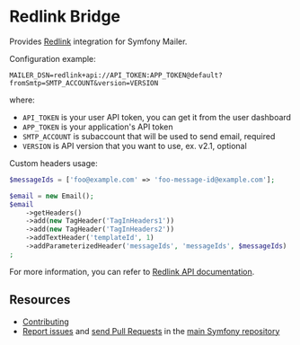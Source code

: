 Redlink Bridge
=================

Provides [Redlink](https://redlink.pl) integration for Symfony Mailer.

Configuration example:

```env
MAILER_DSN=redlink+api://API_TOKEN:APP_TOKEN@default?fromSmtp=SMTP_ACCOUNT&version=VERSION
```
where:
- `API_TOKEN` is your user API token, you can get it from the user dashboard
- `APP_TOKEN` is your application's API token
- `SMTP_ACCOUNT` is subaccount that will be used to send email, required
- `VERSION` is API version that you want to use, ex. v2.1, optional

Custom headers usage:

```php
$messageIds = ['foo@example.com' => 'foo-message-id@example.com'];

$email = new Email();
$email
    ->getHeaders()
    ->add(new TagHeader('TagInHeaders1'))
    ->add(new TagHeader('TagInHeaders2'))
    ->addTextHeader('templateId', 1)
    ->addParameterizedHeader('messageIds', 'messageIds', $messageIds)
;
```

For more information, you can refer to [Redlink API documentation](https://docs.redlink.pl).

Resources
---------

 * [Contributing](https://symfony.com/doc/current/contributing/index.html)
 * [Report issues](https://github.com/symfony/symfony/issues) and
   [send Pull Requests](https://github.com/symfony/symfony/pulls)
   in the [main Symfony repository](https://github.com/symfony/symfony)
